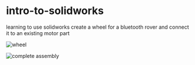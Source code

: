 # intro-to-solidworks
learning to use solidworks
create a wheel for a bluetooth rover and connect it to an existing motor part

![wheel](https://drive.google.com/file/d/1tHNPHs5EO5u1XcgGmMKwe4Fd9ty-Gm7e/view?usp=sharing)

![complete assembly](https://drive.google.com/file/d/1eTdXGYBfFHgl254QJj_lEZSru1cT-QYW/view?usp=sharing)


